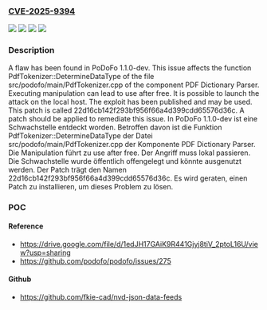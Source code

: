 ### [CVE-2025-9394](https://cve.mitre.org/cgi-bin/cvename.cgi?name=CVE-2025-9394)
![](https://img.shields.io/static/v1?label=Product&message=PoDoFo&color=blue)
![](https://img.shields.io/static/v1?label=Version&message=1.1.0-dev%20&color=brightgreen)
![](https://img.shields.io/static/v1?label=Vulnerability&message=Memory%20Corruption&color=brightgreen)
![](https://img.shields.io/static/v1?label=Vulnerability&message=Use%20After%20Free&color=brightgreen)

### Description

A flaw has been found in PoDoFo 1.1.0-dev. This issue affects the function PdfTokenizer::DetermineDataType of the file src/podofo/main/PdfTokenizer.cpp of the component PDF Dictionary Parser. Executing manipulation can lead to use after free. It is possible to launch the attack on the local host. The exploit has been published and may be used. This patch is called 22d16cb142f293bf956f66a4d399cdd65576d36c. A patch should be applied to remediate this issue.
In PoDoFo 1.1.0-dev ist eine Schwachstelle entdeckt worden. Betroffen davon ist die Funktion PdfTokenizer::DetermineDataType der Datei src/podofo/main/PdfTokenizer.cpp der Komponente PDF Dictionary Parser. Die Manipulation führt zu use after free. Der Angriff muss lokal passieren. Die Schwachstelle wurde öffentlich offengelegt und könnte ausgenutzt werden. Der Patch trägt den Namen 22d16cb142f293bf956f66a4d399cdd65576d36c. Es wird geraten, einen Patch zu installieren, um dieses Problem zu lösen.

### POC

#### Reference
- https://drive.google.com/file/d/1edJH17GAiK9R441Gjyj8tiV_2ptoL16U/view?usp=sharing
- https://github.com/podofo/podofo/issues/275

#### Github
- https://github.com/fkie-cad/nvd-json-data-feeds

